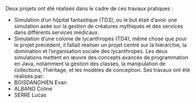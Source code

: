 Deux projets ont été réalisés dans le cadre de ces travaux pratiques :
- Simulation d’un hôpital fantastique (TD3), ou le but était d’avoir une simulation axée sur la gestion de créatures mythiques et des services dans différents services médicaux.
- Simulation d’une colonie de lycanthropes (TD4), même chose que pour le projet précédent, il fallait réaliser un projet centré sur la hiérarchie, la domination et l’organisation sociale des lycanthropes.
Les deux simulations mettent en œuvre des concepts avancés de programmation en Java, notamment la gestion des classes, la manipulation de collections, l’héritage, et les modèles de conception.
Ses travaux ont été réalisés par:
- BOISDANGHIEN Evan
- ALBANO Coline
- SERRE Lucas
